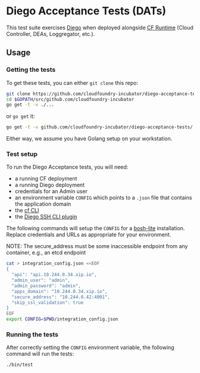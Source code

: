 # Diego Acceptance Tests (DATs)

This test suite exercises [Diego](https://github.com/cloudfoundry-incubator/diego-release) when deployed
alongside [CF Runtime](https://github.com/cloudfoundry/cf-release) (Cloud Controller, DEAs, Loggregator, etc.).

## Usage

### Getting the tests

To get these tests, you can either `git clone` this repo:

```bash
git clone https://github.com/cloudfoundry-incubator/diego-acceptance-tests $GOPATH/src/github.com/cloudfoundry-incubator
cd $GOPATH/src/github.com/cloudfoundry-incubator
go get -t -v ./...
```

 or `go get` it:

 ```bash
 go get -t -v github.com/cloudfoundry-incubator/diego-acceptance-tests/...
 ```

 Either way, we assume you have Golang setup on your workstation.

### Test setup

To run the Diego Acceptance tests, you will need:
- a running CF deployment
- a running Diego deployment
- credentials for an Admin user
- an environment variable `CONFIG` which points to a `.json` file that contains the application domain
- the [cf CLI](https://github.com/cloudfoundry/cli)
- the [Diego SSH CLI plugin](https://github.com/cloudfoundry-incubator/diego-ssh/blob/master/README.md#cf-cli-plugin)

The following commands will setup the `CONFIG` for a [bosh-lite](https://github.com/cloudfoundry/bosh-lite)
installation. Replace credentials and URLs as appropriate for your environment.

NOTE: The secure_address must be some inaccessible endpoint from any container, e.g., an etcd endpoint

```bash
cat > integration_config.json <<EOF
{
  "api": "api.10.244.0.34.xip.io",
  "admin_user": "admin",
  "admin_password": "admin",
  "apps_domain": "10.244.0.34.xip.io",
  "secure_address": "10.244.0.42:4001",
  "skip_ssl_validation": true
}
EOF
export CONFIG=$PWD/integration_config.json
```

### Running the tests

After correctly setting the `CONFIG` environment variable, the following command will run the tests:

```
./bin/test
```
